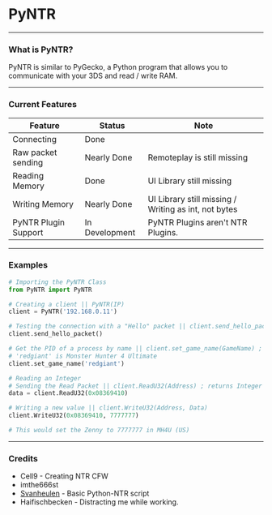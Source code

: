 # PyNTR  
___
### What is PyNTR?  
PyNTR is similar to PyGecko, a Python program that allows you to communicate with your 3DS and read / write RAM.   
___
### Current Features
Feature | Status | Note
---|---|---
Connecting | Done | 
Raw packet sending | Nearly Done | Remoteplay is still missing
Reading Memory | Done | UI Library still missing
Writing Memory | Nearly Done | UI Library still missing / Writing as int, not bytes
PyNTR Plugin Support | In Development | PyNTR Plugins aren't NTR Plugins.
___
### Examples
```Python
# Importing the PyNTR Class
from PyNTR import PyNTR

# Creating a client || PyNTR(IP)
client = PyNTR('192.168.0.11')

# Testing the connection with a "Hello" packet || client.send_hello_packet()
client.send_hello_packet()

# Get the PID of a process by name || client.set_game_name(GameName) ; returns Integer ( Pid )
# 'redgiant' is Monster Hunter 4 Ultimate
client.set_game_name('redgiant')

# Reading an Integer
# Sending the Read Packet || client.ReadU32(Address) ; returns Integer ( Data )
data = client.ReadU32(0x08369410)

# Writing a new value || client.WriteU32(Address, Data)
client.WriteU32(0x08369410, 7777777)

# This would set the Zenny to 7777777 in MH4U (US)
```
___
### Credits  
- Cell9 - Creating NTR CFW  
- imthe666st  
- [Svanheulen](https://github.com/svanheulen) - Basic Python-NTR script  
- Haifischbecken - Distracting me while working. 